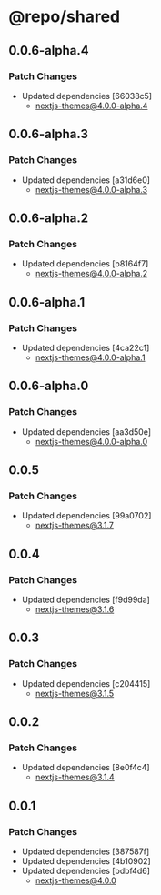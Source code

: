 # @repo/shared

## 0.0.6-alpha.4

### Patch Changes

- Updated dependencies [66038c5]
  - nextjs-themes@4.0.0-alpha.4

## 0.0.6-alpha.3

### Patch Changes

- Updated dependencies [a31d6e0]
  - nextjs-themes@4.0.0-alpha.3

## 0.0.6-alpha.2

### Patch Changes

- Updated dependencies [b8164f7]
  - nextjs-themes@4.0.0-alpha.2

## 0.0.6-alpha.1

### Patch Changes

- Updated dependencies [4ca22c1]
  - nextjs-themes@4.0.0-alpha.1

## 0.0.6-alpha.0

### Patch Changes

- Updated dependencies [aa3d50e]
  - nextjs-themes@4.0.0-alpha.0

## 0.0.5

### Patch Changes

- Updated dependencies [99a0702]
  - nextjs-themes@3.1.7

## 0.0.4

### Patch Changes

- Updated dependencies [f9d99da]
  - nextjs-themes@3.1.6

## 0.0.3

### Patch Changes

- Updated dependencies [c204415]
  - nextjs-themes@3.1.5

## 0.0.2

### Patch Changes

- Updated dependencies [8e0f4c4]
  - nextjs-themes@3.1.4

## 0.0.1

### Patch Changes

- Updated dependencies [387587f]
- Updated dependencies [4b10902]
- Updated dependencies [bdbf4d6]
  - nextjs-themes@4.0.0
